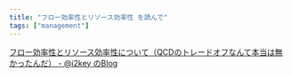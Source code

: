 ```yaml
---
title: "フロー効率性とリソース効率性 を読んで"
tags: ["management"]
---
```


[フロー効率性とリソース効率性について（QCDのトレードオフなんて本当は無かったんだ） - @i2key のBlog](https://i2key.hateblo.jp/entry/2017/05/15/082655)